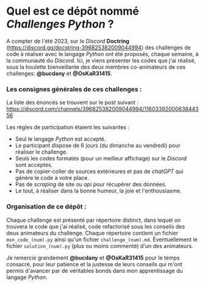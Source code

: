 # Quel est ce dépôt nommé *Challenges Python* ?

A compter de l'été 2023, sur le *Discord* **Doctring** (https://discord.gg/docstring-396825382009044994) des challenges de code à réaliser avec le langage *Python* ont été proposés, chaque semaine, à la communauté du *Discord*. Ici, je viens présenter les codes que j'ai réalisé, sous la houlette bienveillante des deux membres co-animateurs de ces challenges: **@bucdany** et **@OsKaR31415**.

### Les consignes générales de ces challenges :
La liste des énoncés se trouvent sur le post suivant : https://discord.com/channels/396825382009044994/1160339200063844356


Les règles de participation étaient les suivantes :
* Seul le langage *Python* est accepté.
* Le participant dispose de 6 jours (du dimanche au vendredi) pour réaliser le challenge.
* Seuls les codes formatés (pour un meilleur affichage) sur le *Discord* sont acceptés.
* Pas de copier-coller de sources extérieures et pas de *chatGPT* qui génère le code à votre place.
* Pas de *scraping* de site ou *api* pour récupérer des données.
* Le tout, à réaliser dans la bonne humeur, la joie et l'enthousiasme.


### Organisation de ce dépôt :
Chaque challenge est présenté par répertoire distinct, dans lequel on trouvera le code que j'ai réalisé, code refactorisé sous les conseils des deux animateurs du challenge. Chaque répertoire contient un fichier `mon_code_(num).py` ainsi qu'un fichier `challenge_(num).md`. Éventuellement le fichier `solution_(num).py` (plus ou moins commenté) d'un des animateurs.


Je remercie grandement **@bucdany** et **@OsKaR31415** pour le temps consacré, pour leur patience et la justesse de leurs conseils qui m'ont permis d'avancer par de véritables bonds dans mon apprentissage du langage *Python*.
